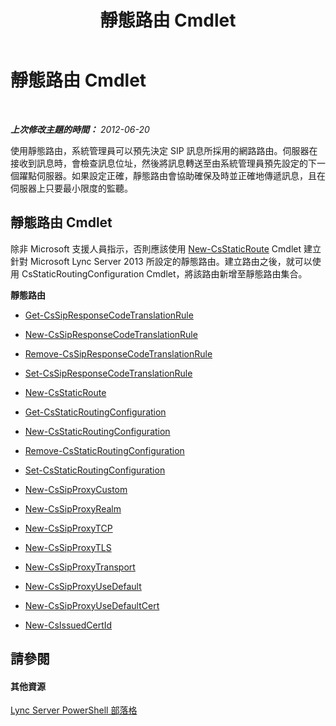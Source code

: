 ﻿---
title: 靜態路由 Cmdlet
TOCTitle: 靜態路由 Cmdlet
ms:assetid: 71d5e0cd-8412-4383-818a-95b851a4da4b
ms:mtpsurl: https://technet.microsoft.com/zh-tw/library/Gg416492(v=OCS.15)
ms:contentKeyID: 49291290
ms.date: 08/10/2015
mtps_version: v=OCS.15
ms.translationtype: HT
---

# 靜態路由 Cmdlet

 

_**上次修改主題的時間：** 2012-06-20_

使用靜態路由，系統管理員可以預先決定 SIP 訊息所採用的網路路由。伺服器在接收到訊息時，會檢查訊息位址，然後將訊息轉送至由系統管理員預先設定的下一個躍點伺服器。如果設定正確，靜態路由會協助確保及時並正確地傳遞訊息，且在伺服器上只要最小限度的監聽。

## 靜態路由 Cmdlet

除非 Microsoft 支援人員指示，否則應該使用 [New-CsStaticRoute](new-csstaticroute.md) Cmdlet 建立針對 Microsoft Lync Server 2013 所設定的靜態路由。建立路由之後，就可以使用 CsStaticRoutingConfiguration Cmdlet，將該路由新增至靜態路由集合。

**靜態路由**

  -   
    [Get-CsSipResponseCodeTranslationRule](get-cssipresponsecodetranslationrule.md)

  -   
    [New-CsSipResponseCodeTranslationRule](new-cssipresponsecodetranslationrule.md)

  -   
    [Remove-CsSipResponseCodeTranslationRule](remove-cssipresponsecodetranslationrule.md)

  -   
    [Set-CsSipResponseCodeTranslationRule](set-cssipresponsecodetranslationrule.md)

  -   
    [New-CsStaticRoute](new-csstaticroute.md)

  -   
    [Get-CsStaticRoutingConfiguration](get-csstaticroutingconfiguration.md)

  -   
    [New-CsStaticRoutingConfiguration](new-csstaticroutingconfiguration.md)

  -   
    [Remove-CsStaticRoutingConfiguration](remove-csstaticroutingconfiguration.md)

  -   
    [Set-CsStaticRoutingConfiguration](set-csstaticroutingconfiguration.md)

  -   
    [New-CsSipProxyCustom](new-cssipproxycustom.md)

  -   
    [New-CsSipProxyRealm](new-cssipproxyrealm.md)

  -   
    [New-CsSipProxyTCP](new-cssipproxytcp.md)

  -   
    [New-CsSipProxyTLS](new-cssipproxytls.md)

  -   
    [New-CsSipProxyTransport](new-cssipproxytransport.md)

  -   
    [New-CsSipProxyUseDefault](new-cssipproxyusedefault.md)

  -   
    [New-CsSipProxyUseDefaultCert](new-cssipproxyusedefaultcert.md)

  -   
    [New-CsIssuedCertId](new-csissuedcertid.md)

## 請參閱

#### 其他資源

[Lync Server PowerShell 部落格](http://go.microsoft.com/fwlink/?linkid=203150%26clcid=0x404)

